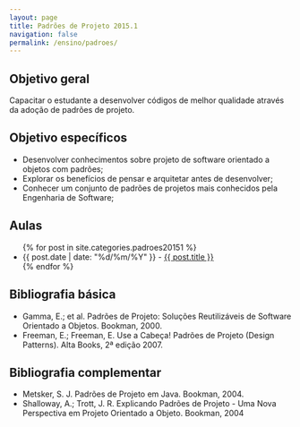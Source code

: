 ```yaml
---
layout: page
title: Padrões de Projeto 2015.1
navigation: false
permalink: /ensino/padroes/
---
```


## Objetivo geral

Capacitar o estudante a desenvolver códigos de melhor qualidade através da adoção de padrões de projeto.

## Objetivo específicos

- Desenvolver conhecimentos sobre projeto de software orientado a objetos com padrões;
- Explorar os benefícios de pensar e arquitetar antes de desenvolver;
- Conhecer um conjunto de padrões de projetos mais conhecidos pela Engenharia de Software;

## Aulas

  <ul class="post-list">
    {% for post in site.categories.padroes20151 %}
      <li>
        <span class="post-meta">
          {{ post.date | date: "%d/%m/%Y" }} - <a class="post-link" href="{{ post.url | prepend: site.baseurl }}">{{ post.title }}</a>
        </span>
      </li>
    {% endfor %}
  </ul>

## Bibliografia básica

- Gamma, E.; et al. Padrões de Projeto: Soluções Reutilizáveis de Software Orientado a Objetos. Bookman, 2000.
- Freeman, E.; Freeman, E. Use a Cabeça! Padrões de Projeto (Design Patterns). Alta Books, 2ª edição 2007.

## Bibliografia complementar

- Metsker, S. J. Padrões de Projeto em Java. Bookman, 2004.
- Shalloway, A.; Trott, J. R. Explicando Padrões de Projeto - Uma Nova Perspectiva em Projeto Orientado a Objeto. Bookman, 2004